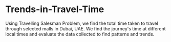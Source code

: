 # Trends-in-Travel-Time
Using Travelling Salesman Problem, we find the total time taken to travel through selected malls in Dubai, UAE. We find the journey's time at different local times and evaluate the data collected to find patterns and trends.
